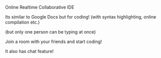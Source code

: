 Online Realtime Collaborative IDE

Its similar to Google Docs but for coding! (with syntax highlighting, online compilation etc.)

(but only one person can be typing at once)

Join a room with your friends and start coding!

It also has chat feature!


